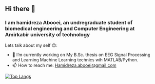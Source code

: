 ## Hi there 👋
### I am hamidreza Abooei, an undregraduate student of biomedical engineering and Computer Engineering at Amirkabir university of technology
Lets talk about my self 😉:
* 🌱 I’m currently working on My B.Sc. thesis on EEG Signal Processing and Learning Machine Learning technics wih MATLAB/Python.
* 📫 How to reach me: [Hamidreza.abooei@gmail.com](mailto:Hamidreza.abooei@gmail.com)

[![Top Langs](https://github-readme-stats.vercel.app/api/top-langs/?username=hamidreza-abooei&layout=compact)](https://github.com/anuraghazra/github-readme-stats)
<!--
**hamidreza-abooei/hamidreza-abooei** is a ✨ _special_ ✨ repository because its `README.md` (this file) appears on your GitHub profile.

Here are some ideas to get you started:

- 🔭 I’m currently working on ...
- 🌱 I’m currently learning ...
- 👯 I’m looking to collaborate on ...
- 🤔 I’m looking for help with ...
- 💬 Ask me about ...
- 📫 How to reach me: ...
- 😄 Pronouns: ...
- ⚡ Fun fact: ...
-->
